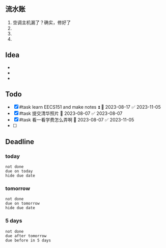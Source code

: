 ## 流水账
1. 空调主机漏了？确实，修好了
2. 
3. 
4. 

## Idea
- 
- 
- 

## Todo
- [x] #task learn EECS151 and make notes ⏫ 📅 2023-08-17 ✅ 2023-11-05
- [x] #task 提交清华照片 📅 2023-08-07 ✅ 2023-08-07
- [x] #task 看一看学费怎么弄啊 📅 2023-08-07 ✅ 2023-11-05
- [ ] 

## Deadline
### today
```tasks
not done
due on today
hide due date
```
### tomorrow
```tasks
not done
due on tomorrow
hide due date
```
### 5 days
```tasks
not done
due after tomorrow
due before in 5 days
```
